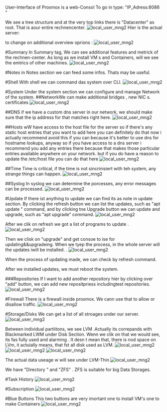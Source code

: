 User-Interface of Proxmox is a web-Consol
To go in type: "IP_Adress:8086 " 

We see a tree structure and at the very top links there is "Datacenter" as root. That is aour entire rechnencenter. 
![local_user_mng2](images/console1.png)
Hier is the actual server:


to change on additional overview oprions :
![local_user_mng2](images/console2.png)



#Summary
In Summary tag, We can see additional features and metrick of the rechnen-center. As long as we install VM s and Containers, will we see the emtrics of other machines. 
![local_user_mng2](images/console4.png)

#Notes
in Notes section we can feed some infos. Thats may be useful. 

#Shell
With shell we can command das system over CLI. 
![local_user_mng2](images/console5.png)

#System
Under the system section we can configure and manage Network of the system. 
##NetworkWe can make additional bridges , new NIC s. 
certificates 
![local_user_mng2](images/console6.png)

##DNS
if we have a custom dns server in
our network, we should make sure that
the ip address for that matches right
here.
![local_user_mng2](images/console7.png)

##Hosts
wW have access
to the host file for the server
so if there's any static host entries
that you want to add here you can
definitely do that
now i actually recommend  avoid this
if you can because it's better to use
dns for hostname lookups, anyway
so if you have access to a dns server i
recommend you add any entries there
because that makes those particular
entries available anywhere on your
network.
but if you do have a reason to update
the  /etc/host file you can do that here
![local_user_mng2](images/console8.png)

##Time
Time is critical, if the time is not sincrinisiert with teh system, any strange things can happen. 
![local_user_mng2](images/console9.png)

##Syslog
In syslog we can determine the porcesses, any error messages can be processed. 
![local_user_mng2](images/console10.png)

#Update
If there ist anything to update we can find its as note in update section. By clicking the refresh button we can list the updates, such as "apt update " command, and by clicking tne Upgrade button we can update and upgrade, such as "apt upgrade" command. 
![local_user_mng2](images/console11.png)

After we clik on refresh we got a list of programs to update .
![local_user_mng2](images/console12.png)

Then we clisk on "upgrade" and get consoe to ise for updating&&upgradeing. When we tyep the process, in the whole server will the updates iwill be installed. . 
![local_user_mng2](images/console13.png)

When the process of updating made, we can check by refresh command. 

After we installed updates, we must reboot the system. 

###Repositories
If I want to add another repository hier by clicking over "add" button, we can add new repositpriess includingtest repositories. 
![local_user_mng2](images/console14.png)

#Firewall
There is a firewall inside proxmox. We cann use that to allow or disallow traffic.
![local_user_mng2](images/console15.png)

#Storage/Disks
We can get a list of all stroages under our server.
![local_user_mng2](images/console16.png)

Between individual partiitons, we see LVM .Actually its correpands with Blackmarked LWM under Disk Section. Wenn we clik on that we would see, its fas fully used and alarming . It desn t mean that, there is nod space on LVm, it actuially means, that fst all disk used as LVM. 
![local_user_mng2](images/console17.png)
![local_user_mng2](images/console18.png)
![local_user_mng2](images/console19.png)

The actual data useage w will see under LVM-Thin
![local_user_mng2](images/console20.png)

We have "Directory " and "ZFS" . ZFS is suitable for big Data Storages. 

#Task History
![local_user_mng2](images/console21.png)

#Subscription
![local_user_mng2](images/console22.png)

#Blue Buttons
This two buttons are very imortant 
one to install VM's
one to make Containers
![local_user_mng2](images/console23.png)